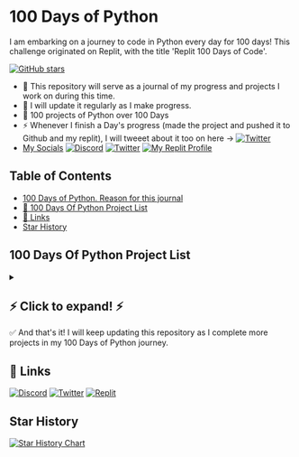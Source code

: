 # 100 Days of Python

I am embarking on a journey to code in Python every day for 100 days! This challenge originated on Replit, with the title 'Replit 100 Days of Code'.

[![GitHub stars](https://img.shields.io/github/stars/ritw237/100-Days-Of-Python.svg?style=flat-square)](https://github.com/ritw237/100-Days-Of-Python) 
- 🏁 This repository will serve as a journal of my progress and projects I work on during this time. 
- 🍁 I will update it regularly as I make progress.
- 🤯 100 projects of Python over 100 Days  
- ⚡ Whenever I finish a Day's progress (made the project and pushed it to Github and my replit), I will tweeet about it too on here -> [![Twitter](https://img.shields.io/badge/Twitter-1DA1F2?style=for-the-badge&logo=twitter&logoColor=white)](https://twitter.com/ritwiksrivast11)
- [My Socials](🔗Links)  [![Discord](https://img.shields.io/badge/Discord-7289DA?style=for-the-badge&logo=discord&logoColor=white)](https://discord.com/users/RitwikSrivastava#0369) [![Twitter](https://img.shields.io/badge/Twitter-1DA1F2?style=for-the-badge&logo=twitter&logoColor=white)](https://twitter.com/ritwiksrivast11) [![My Replit Profile](https://img.shields.io/badge/Replit-F26726?style=for-the-badge&logo=replit&logoColor=white)](https://replit.com/@ritw777) 

## Table of Contents

- [100 Days of Python. Reason for this journal](#100-days-of-python)
- [🎯 100 Days Of Python Project List](#100-days-of-python-project-list)
- [🔗 Links](#-links)
- [Star History](#star-history)


## 100 Days Of Python Project List
<details>
  <summary><strong><h2> ⚡ Click to expand! ⚡</strong></summary>


| Day | Project | Description |
| :---: | :---: | :---: |
| [1](#day-1) | [Introduction to 100 Days of Python](https://github.com/ritw237/Day-1_100DaysOfPython) | This is the first day of my 100 Days of Python challenge. I am signing up for this challenge and committing to spending at least 10 minutes every day coding along. I'll be using Replit, an amazing online IDE, so I can code from anywhere. My goal is to make consistent progress and improve my Python skills. Follow my journey on [![My Replit Profile](https://img.shields.io/badge/Replit-F26726?style=for-the-badge&logo=replit&logoColor=white)](https://replit.com/@ritw777) and [![Twitter](https://img.shields.io/badge/Twitter-1DA1F2?style=for-the-badge&logo=twitter&logoColor=white)](https://twitter.com/ritwiksrivast11) #replit100daysofcode!|
| 2 | [User Inputs](https://github.com/ritw237/day2_100daysofPython) | Built an interactive code that takes inputs from the user. |
| 3 | [Cook it Up!](https://github.com/ritw237/Day-3_100DaysOfPython-Wacky-Recipe-Maker-mini-project) | A fun and interactive program that creates a personalized dish based on user inputs. In this fun and interactive program, you get to enter your favorite recipe, plant, cooking method, and household item to create a unique dish. Choose from baking, frying, or any other cooking method you prefer and add a touch of ruined food and a bed of your favorite household item. The result is a quirky and personalized dish that's sure to be a hit in the kitchen. So get ready to cook it up and see what amazing dish you can create!|
| 4 | [Adventure Story Simulator](https://github.com/ritw237/Day-4-of-100daysofPython) | This program creates an epic adventure story based on input from the user. The user is asked to provide their name, the name of their enemy, their super power, where they live and their favorite food. The program then combines these inputs to create a unique story with the user as the main character. |
| 5 | [Marvel Character Identifier](https://github.com/ritw237/Day-5-of-100daysofPython) | This program asks the user a series of yes or no questions and determines if they resemble a character from the Marvel Cinematic Universe. The user is asked if they like hanging around, if they have a gravelly voice, and if they often feel Marvelous. Based on their answers, the program determines if they are Spider-man, Korg, or Captain Marvel. If the user does not match any of the characters, the program informs them that they are not a Marvel character. 🦸‍♂️|
| 6 | [Secure Login Console](https://github.com/ritw237/Day-6-of-100daysofPython-My-Personalised-Login-Console-) | A custom login system with advanced security measures to prevent hacking and unauthorized access. It provides a user-friendly interface for users to log in and out of their accounts, and features encrypted passwords, multi-factor authentication, and other security features to keep sensitive information safe. Whether you're a business owner or just looking for an extra layer of security for your personal information, this login console is the perfect solution 👾 |
| 7 | [Fake Harry Potter Fan Quiz Generator](https://github.com/ritw237/Day-7-of-100daysofPython-Fake-Harry-Potter-Fan-Quiz-Generator) | A fake Harry Potter fan quiz generator using nesting skills. 📺 |
| 8 | [Positive Affirmations Generator](https://github.com/ritw237/Day-8-of-100daysofPython-Positive-Affirmations-Generator) | A program that generates positive affirmations. I sent out good vibes with the affirmation generator! 😎|
| 9 | [Generation Generator](https://github.com/ritw237/Day-9-of-100daysofPython-Generation-Generator) | I felt like I was at Hogwarts with all the casting I did today 🏰🧙. This project determines the generation of a user based on their birth year. The user is prompted to enter their birth year and the program outputs which generation they belong to. The generations include Traditionalists, Baby Boomers, Generation X, Millennials, and Generation Z. If the user's birth year falls outside of these ranges, they are told they belong to an unspecified generation. |
| 10 | [Tip Calculator](https://github.com/ritw237/Day-10-of-100daysofPython-Tip-Calculator) | I built my own tip calculator! Time to put it to the test at a restaurant 🍕. The project is a simple bill calculator that helps the user calculate the total bill amount after adding a desired tip percentage. The user inputs the total bill amount and the desired tip percentage, which is then converted to a decimal form and added to the bill amount. The calculator also gives the option to split the bill among a specified number of people, calculating and displaying the amount each person has to pay. The final output is rounded to 2 decimal places for easy understanding.|
| 11 | [Seconds in a Year](https://github.com/ritw237/Day-11-of-100daysofPython-Seconds-in-a-Year) | Found out how many seconds are in a year 🙀. The project calculates the number of seconds in a year or leap year. The user inputs the number of days in the current year and the program determines if it is a leap year or not. If it is a leap year, the program outputs the number of seconds in a leap year, otherwise, it outputs the number of seconds in a regular year. The program takes into consideration the constant values of hours in a day, minutes in an hour, and seconds in a minute. |
| 12 | [Bug Smasher](https://github.com/ritw237/Day-12-of-100daysofPython-Just-Squashed-some-bugs) | I smashed some gnarly bugs 🐛 |
| 13 | [Gradebook Builder](https://github.com/ritw237/Day-13-of-100daysofPython-Gradebook-Builder) | Built a grade calculator. Definitely giving myself an A+ on this 😎 🏁 . This project is a simple gradebook builder that calculates a student's percentage based on their score and out of marks. The program takes in inputs for the test, score and out of marks. The percentage is then calculated and rounded to two decimal places. Based on the calculated percentage, the program outputs the student's grade which could be Exceptional (E), A, B or Failed (F). The program provides an easy and quick way for students to know their grades and see their progress.|
| 14 | [Rock, Paper, Scissors Multiplayer Game](https://github.com/ritw237/Day-14-of-100daysofPython-Rock-Paper-Scissors-Multiplayer-Game) | 🌋📄✂️ Built a multiplayer Rock, Paper, Scissors game. My very first multiplayer game in python! |
| 15 | [Custom Animal Sound Generator](https://github.com/ritw237/Day-15-of-100daysofPython-Custom-animal-sound-generator) | What does the fox 🦊 say? Find out with my custom animal sound generator. This program is a simple animal sound generator that allows the user to choose between three different animals: Cow, Dog, and Cat. Based on the user's choice, the program will print out the corresponding animal sound. The program runs in a loop until the user decides to exit by typing "yes" to the prompt. This project is a great introduction to using loops and if/else statements in programming. |
| 16 | [Name the Lyrics Game](https://github.com/ritw237/Day-16-of-100daysofPython-Name-the-Lyrics-Game) | Can you guess the lyrics to my favorite song? 🎶 🎤 . The Name the Lyrics game is a fun and interactive way to test your knowledge of popular songs. In this game, the player is given a line from a song with a missing word, and they must fill in the blank by typing in their answer. If the player's answer is correct, they are given the number of attempts it took them to get it right. If the answer is incorrect, they are encouraged to try again until they get it right. The game is designed to challenge players and provide a fun and entertaining experience. |
| 17 | [Updated Multiplayer Multiround Rock, Paper, Scissor Game](https://github.com/ritw237/Day-17-of-100daysofPython-Updated-Multiplayer-Multiround-Rock-Paper-Scissor-Game) | Updated the multiplayer Rock, Paper, Scissor game to hold multiple rounds until a player scores 3. |
| 18 | [Guess the Number Game](https://github.com/ritw237/Day-18-of-100daysofPython-Guess-the-Number-Game) | Can you "Guess the Number" I have in mind? The "Guess the Number" project is a simple and interactive game where the user has to guess a number between 0 and a million. The game provides hints to the user if their guess is too high or too low. The user continues to guess until they correctly guess the number. The game keeps track of the number of attempts it took for the user to correctly guess the number and displays it once the game is won.|
| 19 | [Loan Calculator](https://github.com/ritw237/Day-19-of-100daysofPython-Loan-Calculator) | Built an interest calculator to see how much money is owed. Loan Calculator project is a simple program that calculates the total amount of a loan with an initial principal amount of $1000 over a period of 10 years with an interest rate of 5%. The program uses a loop to iterate through each year and calculates the interest amount based on the previous year's balance and the interest rate. The output is a table showing the balance after each year. The results are rounded to two decimal places for easy reading. This project is useful for individuals who want to see the growth of their loan over time and make informed decisions about their financial situation. |
| 20 | [Number List Generator](https://github.com/ritw237/Number-List-Generator_Day20_100DaysOfPython) | What are ten things you can always count on? Your fingers. Or this number generator I made. This project is a Number List Generator that allows the user to enter a starting number, an ending number, and an increment. The program then generates a list of numbers starting from the starting number, and increasing by the specified increment, until it reaches the ending number. The program uses a for loop to iterate through the range of numbers and outputs each number to the console. |
| 21 | [Math Game](https://github.com/ritw237/Day-21-of-100DaysOfPython-Math-Game) | I built a math game. This is a simple math game that tests the player's knowledge of multiplication. The player is asked to pick a number and answer the correct multiples of that number. For each correct answer, the player will earn a point. The game goes on for 10 rounds and at the end of the game, the player's score is displayed. If the player answers all 10 questions correctly, they will receive a special message, otherwise, their score out of 10 is displayed. |
| 22 | [Random Number Generator](https://github.com/ritw237/Day-22-of-100DaysOfPython) | Guess a totally random number between 1 and 1 million. This project is a guessing game where the user has to guess a number between 0 and a million. The game randomly generates a number and the user has to guess what it is. The game will inform the user if their guess is too low or too high and keep track of the number of attempts. If the user correctly guesses the number, the game will print the number of attempts it took them to guess it and declare that they have won. |
| 23 | [Login System](https://github.com/ritw237/Login_System_Day-23_100DaysOfPython) | Ok you might have cracked my earlier login but let's try a better one 🔐. A login system where the user is prompted to input their username and password. The real username and password are stored in variables and if the input matches, the user is welcomed and informed that they are logged in. If the inputs do not match, the user is asked to try again. The program uses the getpass function to hide the password input from the user for security purposes.  |
| 24 | [Infinity Dice](https://github.com/ritw237/Infinity-Dice_Day-24_100DaysOfPython) | The Infinity Dice 🎲 game is a simple dice simulation program that allows the user to choose the number of sides they want on their dice. The user can then roll the dice as many times as they like, with the results of each roll being displayed on the screen. The program uses the random module in Python to generate random numbers, simulating the rolling of a dice. The user can choose to roll again by inputting "yes" or stop rolling by entering anything other than "yes". This program is a fun and interactive way to pass time and challenge your luck!  |
| 25 | [Character Health Stat Generator](https://github.com/ritw237/Character_Health_Stat_Generator_Day-25-of-100DaysOfPython) |  Built a character health stats generator to prepare for the epic battle in 3 days!!!😏. This code is a character health stat generator for a warrior in a role-playing game. The user is prompted to name their warrior and then has the option to generate new health stats using a random number generator. The generator rolls two dice, a 6 sided and an 8 sided, and multiplies the results to give the final health stat. The process can be repeated until the user decides to stop generating new stats.|
| 26 | [Music Player](https://github.com/ritw237/Music-Player-Day-26-of-100DaysOfPython) | My personal music player 🎶🎧. This is a simple music player script written in Python that allows the user to play a music file and pause it. The program starts by displaying a menu with two options: 1 to play music and 2 to exit. If the user selects option 1, the music starts playing and they can pause it at any time by pressing 'p'. The program continues to run until the user exits by selecting option 2. The program uses the replit audio module to play the music file and the os module to clear the screen. This project is a basic introduction to working with audio and user inputs in Python. |
| 27 | [Character Builder](https://github.com/ritw237/Character_Builder-Day-27-of-100DaysOfPython) | Built a character builder that displays health, strength, agility, intelligence, charisma with an epic quote at the end. This code generates a character builder where the user can name their character and choose from 4 different character types (Human, Elf, Wizard, Orc). The code then calculates the health, strength, agility, intelligence, and charisma values for the character using random number generation. Finally, it selects a random epic quote for the character based on their type from a predefined dictionary of quotes. The program allows the user to continue building new characters until they choose to exit.|
| [28](#day-28) | [Automated Battle System Multi-player Multi-round RPG](https://github.com/ritw237/Day-28-Automated-Battle-System-Multiplayer-Multiround-RPG) | Automated Battle System Multi-player Multi-round RPG. Also added unit tests to the functions to the game code. |

<a name="day-1"></a>
<a name="day-28"></a>

</details>
✅ And that's it! I will keep updating this repository as I complete more projects in my 100 Days of Python journey.

## 🔗 Links
[![Discord](https://img.shields.io/badge/Discord-7289DA?style=for-the-badge&logo=discord&logoColor=white)](https://discord.com/users/RitwikSrivastava#0369)
[![Twitter](https://img.shields.io/badge/Twitter-1DA1F2?style=for-the-badge&logo=twitter&logoColor=white)](https://twitter.com/ritwiksrivast11)
[![Replit](https://img.shields.io/badge/Replit-F26726?style=for-the-badge&logo=replit&logoColor=white)](https://replit.com/@ritw777)

## Star History

[![Star History Chart](https://api.star-history.com/svg?repos=ritw237/100-Days-Of-Python&type=Timeline)](https://star-history.com/#ritw237/100-Days-Of-Python&Timeline)




